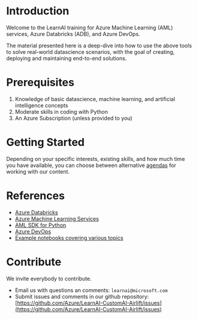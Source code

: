 # Introduction

Welcome to the LearnAI training for Azure Machine Learning (AML) services, Azure Databricks (ADB), and Azure DevOps.

The material presented here is a deep-dive into how to use the above tools to solve real-world datascience scenarios, with the goal of creating, deploying and maintaining end-to-end solutions.

# Prerequisites

1. Knowledge of basic datascience, machine learning, and artificial intelligence concepts
1. Moderate skills in coding with Python
1. An Azure Subscription (unless provided to you)

# Getting Started

Depending on your specific interests, existing skills, and how much time you have available, you can choose between alternative [agendas](./agendas) for working with our content.


# References

- [Azure Databricks](https://azure.microsoft.com/en-us/services/databricks/)
- [Azure Machine Learning Services](https://azure.microsoft.com/en-us/services/machine-learning-service/)
- [AML SDK for Python](https://docs.microsoft.com/en-us/python/api/overview/azure/ml/?view=azure-ml-py)
- [Azure DevOps](https://azure.microsoft.com/en-us/services/devops/)
- [Example notebooks covering various topics](https://github.com/Azure/MachineLearningNotebooks)


# Contribute

We invite everybody to contribute.

- Email us with questions an comments: `learnai@microsoft.com`
- Submit issues and comments in our github repository: [https://github.com/Azure/LearnAI-CustomAI-Airlift/issues](https://github.com/Azure/LearnAI-CustomAI-Airlift/issues)
